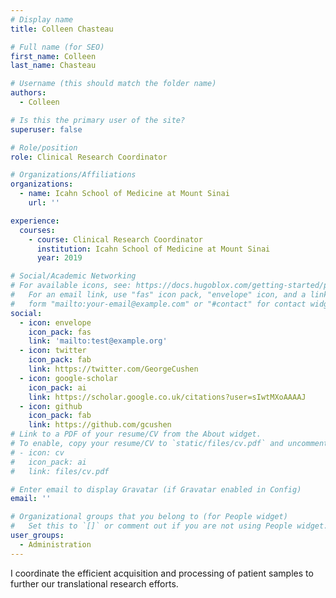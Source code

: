 ```yaml
---
# Display name
title: Colleen Chasteau

# Full name (for SEO)
first_name: Colleen
last_name: Chasteau

# Username (this should match the folder name)
authors:
  - Colleen

# Is this the primary user of the site?
superuser: false

# Role/position
role: Clinical Research Coordinator

# Organizations/Affiliations
organizations:
  - name: Icahn School of Medicine at Mount Sinai
    url: ''

experience:
  courses:
    - course: Clinical Research Coordinator
      institution: Icahn School of Medicine at Mount Sinai
      year: 2019

# Social/Academic Networking
# For available icons, see: https://docs.hugoblox.com/getting-started/page-builder/#icons
#   For an email link, use "fas" icon pack, "envelope" icon, and a link in the
#   form "mailto:your-email@example.com" or "#contact" for contact widget.
social:
  - icon: envelope
    icon_pack: fas
    link: 'mailto:test@example.org'
  - icon: twitter
    icon_pack: fab
    link: https://twitter.com/GeorgeCushen
  - icon: google-scholar
    icon_pack: ai
    link: https://scholar.google.co.uk/citations?user=sIwtMXoAAAAJ
  - icon: github
    icon_pack: fab
    link: https://github.com/gcushen
# Link to a PDF of your resume/CV from the About widget.
# To enable, copy your resume/CV to `static/files/cv.pdf` and uncomment the lines below.
# - icon: cv
#   icon_pack: ai
#   link: files/cv.pdf

# Enter email to display Gravatar (if Gravatar enabled in Config)
email: ''

# Organizational groups that you belong to (for People widget)
#   Set this to `[]` or comment out if you are not using People widget.
user_groups:
  - Administration
---
```


I coordinate the efficient acquisition and processing of patient samples to further our translational research efforts.
